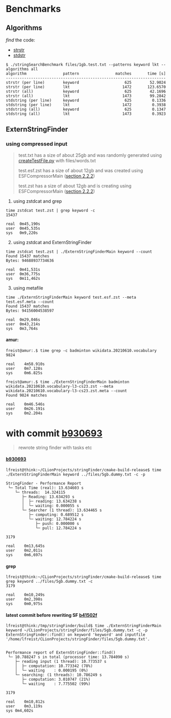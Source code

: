 # Benchmarks

## Algorithms

_find_ the code:
- [strstr](src/string_search_algorithms/using_strstr.h)
- [stdstr](src/string_search_algorithms/using_stdstring.h)

```
$ ./stringSearchBenchmark files/1gb.test.txt --patterns keyword lkt --algorithms all
algorithm                pattern                matches       time [s]
----------------------------------------------------------------------
strstr (per line)        keyword                    625        52.9024
strstr (per line)        lkt                       1472       123.6570
strstr (all)             keyword                    625        42.1696
strstr (all)             lkt                       1473        99.2842
stdstring (per line)     keyword                    625         0.1336
stdstring (per line)     lkt                       1472         0.3938
stdstring (all)          keyword                    625         0.1347
stdstring (all)          lkt                       1473         0.3923
```

## ExternStringFinder

### using compressed input

> test.txt has a size of about 25gb and was randomly generated using [createTestFile.py](scripts/createTestFile.py) with files/words.txt
>
> test.esf.zst has a size of about 12gb and was created using ESFCompressorMain ([section 2.2.2](README.md))
>
> test.zst has a size of about 12gb and is creating using ESFCompressorMain ([section 2.2.2](README.md))

1. using zstdcat and grep

```
time zstdcat test.zst | grep keyword -c
15437

real  0m45,190s
user  0m45,535s
sys   0m9,220s
```

2. using zstdcat and ExternStringFinder
```
time zstdcat test.zst | ./ExternStringFinderMain keyword --count
Found 15437 matches
Bytes: 94688937734636

real  0m41,531s
user  0m36,775s
sys   0m11,462s

```
3. using metafile
```
time ./ExternStringFinderMain keyword test.esf.zst --meta test.esf.meta --count
Found 15437 matches
Bytes: 94156004538597

real  0m29,046s
user  0m43,214s
sys   0m3,764s
```

#### amur:
```
freist@amur:.$ time grep -c badminton wikidata.20210610.vocabulary
9824

real    4m58.910s
user    0m7.128s
sys     0m6.825s

freist@amur:.$ time ./ExternStringFinderMain badminton wikidata.20210610.vocabulary-l3-cs23.zst --meta wikidata.20210610.vocabulary-l3-cs23.zst.meta --count
Found 9824 matches

real    0m46.546s
user    0m26.191s
sys     0m2.204s
```

# with commit [b930693](https://github.com/lfreist/stringFinder/commit/b930693355430a12eb8b6e61faf8bb95adfb58ab)
> rewrote string finder with tasks etc

####  [b930693](https://github.com/lfreist/stringFinder/commit/b930693355430a12eb8b6e61faf8bb95adfb58ab)
```
lfreist@think:~/CLionProjects/stringFinder/cmake-build-release$ time ./ExternStringFinderMain keyword ../files/5gb.dummy.txt -c -p

StringFinder - Performance Report
 └─ Total Time (real): 13.634603 s
    └─ threads:  14.324115
       ├─ Reading: 13.634293 s
       │  ├─ reading: 13.634238 s
       │  └─ waiting: 0.000055 s
       └─ Searcher (1 thread): 13.634465 s
          ├─ computing: 0.689512 s
          └─ waiting: 12.784224 s
             ├─ push: 0.000000 s
             └─ pull: 12.784224 s

3179

real    0m13,645s
user    0m2,011s
sys     0m6,697s
```
#### grep
```
lfreist@think:~/CLionProjects/stringFinder/cmake-build-release$ time grep keyword ../files/5gb.dummy.txt -c
3179

real    0m10,249s
user    0m2,398s
sys     0m0,975s
```
#### latest commit before rewriting SF [b41502f](https://github.com/lfreist/stringFinder/commit/b41502fa74403a1630a004966c4ba6d16a776c94)
```
lfreist@think:/tmp/stringFinder/build$ time ./ExternStringFinderMain keyword ~/CLionProjects/stringFinder/files/5gb.dummy.txt -c -p
ExternStringFinder::find() on keyword 'keyword' and inputfile '/home/lfreist/CLionProjects/stringFinder/files/5gb.dummy.txt'.


Performance report of ExternStringFinder::find()
 └─ 10.788247 s in total (processor time: 13.784090 s)
    ├─ reading input (1 thread): 10.773537 s
    │  ├─ computation: 10.773342 (78%)
    │  └─ waiting    : 0.000195 (0%)
    └─ searching: (1 threads): 10.786249 s
       ├─ computation: 3.010747 (21%)
       └─ waiting    : 7.775502 (99%)

3179

real	0m10,812s
user	0m3,119s
sys	0m4,602s
```